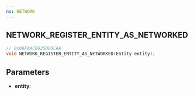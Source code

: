 ```yaml
---
ns: NETWORK
---
```

## NETWORK_REGISTER_ENTITY_AS_NETWORKED

```c
// 0x06FAACD625D80CAA
void NETWORK_REGISTER_ENTITY_AS_NETWORKED(Entity entity);
```

## Parameters
* **entity**:
